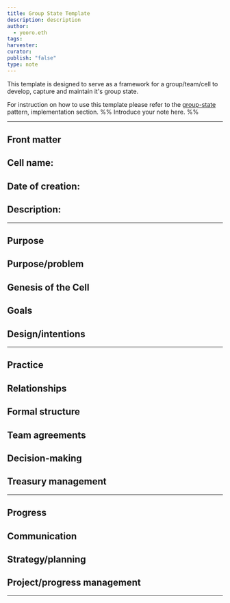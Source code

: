 ```yaml
---
title: Group State Template
description: description
author: 
  - yeoro.eth
tags: 
harvester: 
curator: 
publish: "false"
type: note
---
```


This template is designed to serve as a framework for a group/team/cell to develop, capture and maintain it's group state. 

For instruction on how to use this template please refer to the [group-state](notes/rpp/working-docs/group-state.md) pattern, implementation section. 
%% Introduce your note here. %%

---

## Front matter

**Cell name:**
- 
**Date of creation:**
- 
**Description:**
- 


---

## Purpose

**Purpose/problem**
- 

**Genesis of the Cell**
 - 

**Goals**
 - 

**Design/intentions**
 - 

---




## Practice

**Relationships**
- 

**Formal structure**
- 

**Team agreements**
- 

**Decision-making**
- 

**Treasury management**
- 

---


## Progress

**Communication**
- 

**Strategy/planning**
- 

**Project/progress management**
- 

---